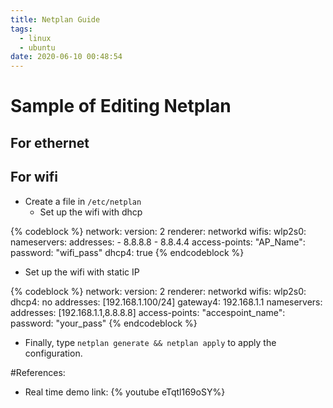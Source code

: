 ```yaml
---
title: Netplan Guide
tags:
  - linux
  - ubuntu
date: 2020-06-10 00:48:54
---
```

# Sample of Editing Netplan

## For ethernet
## For wifi
- Create a file in `/etc/netplan`
  - Set up the wifi with dhcp

{% codeblock %}
network:
  version: 2
  renderer: networkd
  wifis:
    wlp2s0:
      nameservers:
        addresses: 
          - 8.8.8.8
          - 8.8.4.4
      access-points:
        "AP_Name":
          password: "wifi_pass"
      dhcp4: true 
{% endcodeblock %}

- Set up the wifi with static IP 

{% codeblock %}
network:
  version: 2
  renderer: networkd
  wifis:
    wlp2s0:
      dhcp4: no
        addresses: [192.168.1.100/24]
            gateway4: 192.168.1.1
            nameservers:
             addresses: [192.168.1.1,8.8.8.8]
            access-points:
	 						"accespoint_name":
											password: "your_pass"
{% endcodeblock %}

- Finally, type `netplan generate && netplan apply` to apply the configuration.

#References:
- Real time demo link: 
{% youtube eTqtl169oSY%}

